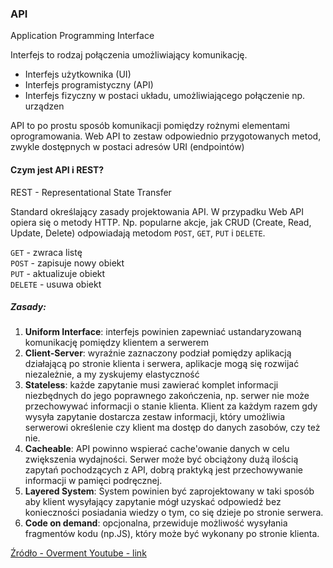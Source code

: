 ### API

Application Programming Interface

Interfejs to rodzaj połączenia umożliwiający komunikację.

* Interfejs użytkownika (UI)
* Interfejs programistyczny (API)
* Interfejs fizyczny w postaci układu, umożliwiającego połączenie np. urządzen

API to po prostu sposób komunikacji pomiędzy rożnymi elementami oprogramowania. Web API to zestaw odpowiednio przygotowanych metod, zwykle dostępnych w postaci adresów URI (endpointów)

#### Czym jest API i REST?

REST - Representational State Transfer

Standard określający zasady projektowania API. W przypadku Web API opiera się o metody HTTP. Np. popularne akcje, jak CRUD (Create, Read, Update, Delete) odpowiadają metodom `POST`, `GET`, `PUT` i `DELETE`.

`GET` - zwraca listę <br>
`POST` - zapisuje nowy obiekt <br>
`PUT` - aktualizuje obiekt <br>
`DELETE`  - usuwa obiekt

##### Zasady:
1. **Uniform Interface**: interfejs powinien zapewniać ustandaryzowaną komunikację pomiędzy klientem a serwerem
2. **Client-Server**: wyraźnie zaznaczony podział pomiędzy aplikacją działającą po stronie klienta i serwera, aplikacje mogą się rozwijać niezależnie, a my zyskujemy elastyczność
3. **Stateless**: każde zapytanie musi zawierać komplet informacji niezbędnych do jego poprawnego zakończenia, np. serwer nie może przechowywać informacji o stanie klienta. Klient za każdym razem gdy wysyła zapytanie dostarcza zestaw informacji, który umożliwia serwerowi określenie czy klient ma dostęp do danych zasobów, czy też nie.
4. **Cacheable**: API powinno wspierać cache'owanie danych w celu zwiększenia wydajności. Serwer może być obciążony dużą ilością zapytań pochodzących z API, dobrą praktyką jest przechowywanie informacji w pamięci podręcznej.  
5. **Layered System**: System powinien być zaprojektowany w taki sposób aby klient wysyłający zapytanie mógł uzyskać odpowiedź bez konieczności posiadania wiedzy o tym, co się dzieje po stronie serwera.
6. **Code on demand**: opcjonalna, przewiduje możliwość wysyłania fragmentów kodu (np.JS), który może być wykonany po stronie klienta.

[Źródło - Overment Youtube - link](https://www.youtube.com/channel/UC_MIaHmSkt9JHNZfQ_gUmrg)
